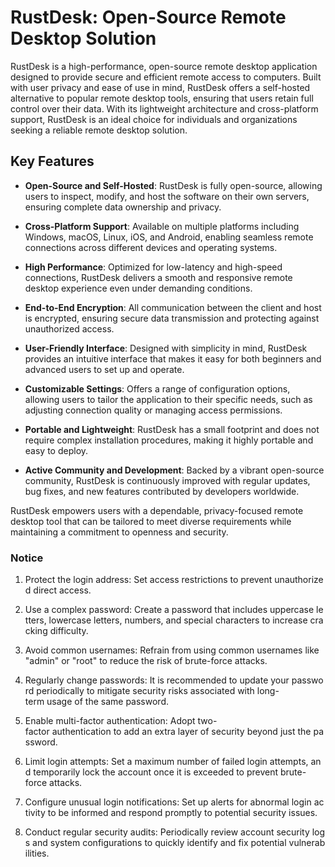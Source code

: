 # RustDesk: Open-Source Remote Desktop Solution

RustDesk is a high-performance, open-source remote desktop application designed to provide secure and efficient remote access to computers. Built with user privacy and ease of use in mind, RustDesk offers a self-hosted alternative to popular remote desktop tools, ensuring that users retain full control over their data. With its lightweight architecture and cross-platform support, RustDesk is an ideal choice for individuals and organizations seeking a reliable remote desktop solution.

## Key Features

- **Open-Source and Self-Hosted**: RustDesk is fully open-source, allowing users to inspect, modify, and host the software on their own servers, ensuring complete data ownership and privacy.

- **Cross-Platform Support**: Available on multiple platforms including Windows, macOS, Linux, iOS, and Android, enabling seamless remote connections across different devices and operating systems.

- **High Performance**: Optimized for low-latency and high-speed connections, RustDesk delivers a smooth and responsive remote desktop experience even under demanding conditions.

- **End-to-End Encryption**: All communication between the client and host is encrypted, ensuring secure data transmission and protecting against unauthorized access.

- **User-Friendly Interface**: Designed with simplicity in mind, RustDesk provides an intuitive interface that makes it easy for both beginners and advanced users to set up and operate.

- **Customizable Settings**: Offers a range of configuration options, allowing users to tailor the application to their specific needs, such as adjusting connection quality or managing access permissions.

- **Portable and Lightweight**: RustDesk has a small footprint and does not require complex installation procedures, making it highly portable and easy to deploy.

- **Active Community and Development**: Backed by a vibrant open-source community, RustDesk is continuously improved with regular updates, bug fixes, and new features contributed by developers worldwide.

RustDesk empowers users with a dependable, privacy-focused remote desktop tool that can be tailored to meet diverse requirements while maintaining a commitment to openness and security.

### Notice

1.  Protect the login address: Set access restrictions to prevent unauthorized direct access.
    
2.  Use a complex password: Create a password that includes uppercase letters, lowercase letters, numbers, and special characters to increase cracking difficulty.
    
3.  Avoid common usernames: Refrain from using common usernames like "admin" or "root" to reduce the risk of brute-force attacks.
    
4. Regularly change passwords: It is recommended to update your password periodically to mitigate security risks associated with long-term usage of the same password.
    
5.  Enable multi-factor authentication: Adopt two-factor authentication to add an extra layer of security beyond just the password.
    
6.  Limit login attempts: Set a maximum number of failed login attempts, and temporarily lock the account once it is exceeded to prevent brute-force attacks.
    
7.  Configure unusual login notifications: Set up alerts for abnormal login activity to be informed and respond promptly to potential security issues.
    
8.  Conduct regular security audits: Periodically review account security logs and system configurations to quickly identify and fix potential vulnerabilities.
        